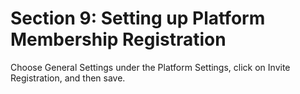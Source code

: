 # Section 9: Setting up Platform Membership Registration

Choose General Settings under the Platform Settings, click on Invite Registration, and then save.